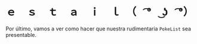 # ｅ　ｓ　ｔ　ａ　ｉ　ｌ　（　͡°　͜ʖ　͡°）

Por último, vamos a ver como hacer que nuestra rudimentaria `PokeList` sea presentable.



